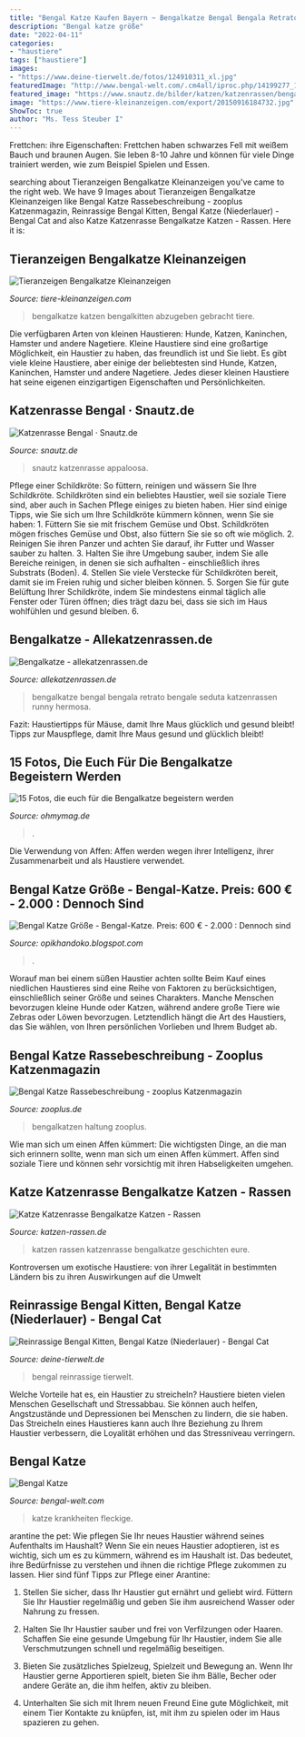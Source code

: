 ```yaml
---
title: "Bengal Katze Kaufen Bayern ~ Bengalkatze Bengal Bengala Retrato Bengale Seduta Katzenrassen Runny Hermosa"
description: "Bengal katze größe"
date: "2022-04-11"
categories:
- "haustiere"
tags: ["haustiere"]
images:
- "https://www.deine-tierwelt.de/fotos/124910311_xl.jpg"
featuredImage: "http://www.bengal-welt.com/.cm4all/iproc.php/14199277_1178078958882246_1259179487391199421_n.jpg/downsize_1280_0/14199277_1178078958882246_1259179487391199421_n.jpg"
featured_image: "https://www.snautz.de/bilder/katzen/katzenrassen/bengal-1-2.jpg"
image: "https://www.tiere-kleinanzeigen.com/export/20150916184732.jpg"
ShowToc: true
author: "Ms. Tess Steuber I"
---
```



Frettchen: ihre Eigenschaften: Frettchen haben schwarzes Fell mit weißem Bauch und braunen Augen. Sie leben 8-10 Jahre und können für viele Dinge trainiert werden, wie zum Beispiel Spielen und Essen.

	

		
searching about Tieranzeigen Bengalkatze Kleinanzeigen you've came to the right web. We have 9 Images about Tieranzeigen Bengalkatze Kleinanzeigen like Bengal Katze Rassebeschreibung - zooplus Katzenmagazin, Reinrassige Bengal Kitten, Bengal Katze (Niederlauer) - Bengal Cat and also Katze Katzenrasse Bengalkatze Katzen - Rassen. Here it is:
		
    
## Tieranzeigen Bengalkatze Kleinanzeigen

<img loading=lazy src="https://www.tiere-kleinanzeigen.com/export/20150916184732.jpg" onerror="this.onerror=null;this.src='https://tse1.mm.bing.net/th?id=OIP.FjnBqey9MAOSsJYGaoaNRwHaHw&amp;pid=15.1';" alt="Tieranzeigen Bengalkatze Kleinanzeigen">

_Source: tiere-kleinanzeigen.com_

>bengalkatze katzen bengalkitten abzugeben gebracht tiere. 

	

Die verfügbaren Arten von kleinen Haustieren: Hunde, Katzen, Kaninchen, Hamster und andere Nagetiere.
Kleine Haustiere sind eine großartige Möglichkeit, ein Haustier zu haben, das freundlich ist und Sie liebt. Es gibt viele kleine Haustiere, aber einige der beliebtesten sind Hunde, Katzen, Kaninchen, Hamster und andere Nagetiere. Jedes dieser kleinen Haustiere hat seine eigenen einzigartigen Eigenschaften und Persönlichkeiten.

    
## Katzenrasse Bengal · Snautz.de

<img loading=lazy src="https://www.snautz.de/bilder/katzen/katzenrassen/bengal-1-2.jpg" onerror="this.onerror=null;this.src='https://tse2.mm.bing.net/th?id=OIP.rFmKGTIbfrD6qM3Z5yU-cgHaF2&amp;pid=15.1';" alt="Katzenrasse Bengal · Snautz.de">

_Source: snautz.de_

>snautz katzenrasse appaloosa. 

	

Pflege einer Schildkröte: So füttern, reinigen und wässern Sie Ihre Schildkröte.
Schildkröten sind ein beliebtes Haustier, weil sie soziale Tiere sind, aber auch in Sachen Pflege einiges zu bieten haben. Hier sind einige Tipps, wie Sie sich um Ihre Schildkröte kümmern können, wenn Sie sie haben: 1. Füttern Sie sie mit frischem Gemüse und Obst. Schildkröten mögen frisches Gemüse und Obst, also füttern Sie sie so oft wie möglich. 2. Reinigen Sie ihren Panzer und achten Sie darauf, ihr Futter und Wasser sauber zu halten. 3. Halten Sie ihre Umgebung sauber, indem Sie alle Bereiche reinigen, in denen sie sich aufhalten - einschließlich ihres Substrats (Boden). 4. Stellen Sie viele Verstecke für Schildkröten bereit, damit sie im Freien ruhig und sicher bleiben können. 5. Sorgen Sie für gute Belüftung Ihrer Schildkröte, indem Sie mindestens einmal täglich alle Fenster oder Türen öffnen; dies trägt dazu bei, dass sie sich im Haus wohlfühlen und gesund bleiben. 6.

    
## Bengalkatze - Allekatzenrassen.de

<img loading=lazy src="http://www.allekatzenrassen.de/img/katzenrassen/bengalkatze/bengalkatze-003.jpg" onerror="this.onerror=null;this.src='https://tse4.mm.bing.net/th?id=OIP.xTn5Ep8yTwobBHSbuVlNqAHaE7&amp;pid=15.1';" alt="Bengalkatze - allekatzenrassen.de">

_Source: allekatzenrassen.de_

>bengalkatze bengal bengala retrato bengale seduta katzenrassen runny hermosa. 

	

Fazit: Haustiertipps für Mäuse, damit Ihre Maus glücklich und gesund bleibt!
Tipps zur Mauspflege, damit Ihre Maus gesund und glücklich bleibt!

    
## 15 Fotos, Die Euch Für Die Bengalkatze Begeistern Werden

<img loading=lazy src="http://img.ohmymag.de/article/480/tier/es-gibt-auch-weisse-bengalkatzen_dcbd6fc7de8f4fa91e5787708172c35edad5eb8d.jpg" onerror="this.onerror=null;this.src='https://tse4.mm.bing.net/th?id=OIP.WqMF36CuvUlTLvA2ULLjrwHaIW&amp;pid=15.1';" alt="15 Fotos, die euch für die Bengalkatze begeistern werden">

_Source: ohmymag.de_

>. 

	

Die Verwendung von Affen: Affen werden wegen ihrer Intelligenz, ihrer Zusammenarbeit und als Haustiere verwendet.

    
## Bengal Katze Größe - Bengal-Katze. Preis: 600 € - 2.000 : Dennoch Sind

<img loading=lazy src="https://www.familiii.at/wp-content/uploads/2017/11/shutterstock_73585315-1024x683.jpg" onerror="this.onerror=null;this.src='https://tse2.mm.bing.net/th?id=OIP.9GW7Ms8yMDt3TaZenUqrQQHaE8&amp;pid=15.1';" alt="Bengal Katze Größe - Bengal-Katze. Preis: 600 € - 2.000 : Dennoch sind">

_Source: opikhandoko.blogspot.com_

>. 

	

Worauf man bei einem süßen Haustier achten sollte
Beim Kauf eines niedlichen Haustieres sind eine Reihe von Faktoren zu berücksichtigen, einschließlich seiner Größe und seines Charakters. Manche Menschen bevorzugen kleine Hunde oder Katzen, während andere große Tiere wie Zebras oder Löwen bevorzugen. Letztendlich hängt die Art des Haustiers, das Sie wählen, von Ihren persönlichen Vorlieben und Ihrem Budget ab.

    
## Bengal Katze Rassebeschreibung - Zooplus Katzenmagazin

<img loading=lazy src="https://www.zooplus.de/magazin/wp-content/uploads/2017/03/zwei-bengal-katze-beide-farben.jpg" onerror="this.onerror=null;this.src='https://tse3.mm.bing.net/th?id=OIP.zI7WUbzY7hVvRo9b0MJpgAHaDe&amp;pid=15.1';" alt="Bengal Katze Rassebeschreibung - zooplus Katzenmagazin">

_Source: zooplus.de_

>bengalkatzen haltung zooplus. 

	

Wie man sich um einen Affen kümmert: Die wichtigsten Dinge, an die man sich erinnern sollte, wenn man sich um einen Affen kümmert.
Affen sind soziale Tiere und können sehr vorsichtig mit ihren Habseligkeiten umgehen.

    
## Katze Katzenrasse Bengalkatze Katzen - Rassen

<img loading=lazy src="http://www.katzen-rassen.de/katzen/bengal-leo2.jpg" onerror="this.onerror=null;this.src='https://tse4.mm.bing.net/th?id=OIP.6vIxU7XfGld8HpIWNVHAyAHaFj&amp;pid=15.1';" alt="Katze Katzenrasse Bengalkatze Katzen - Rassen">

_Source: katzen-rassen.de_

>katzen rassen katzenrasse bengalkatze geschichten eure. 

	

Kontroversen um exotische Haustiere: von ihrer Legalität in bestimmten Ländern bis zu ihren Auswirkungen auf die Umwelt

    
## Reinrassige Bengal Kitten, Bengal Katze (Niederlauer) - Bengal Cat

<img loading=lazy src="https://www.deine-tierwelt.de/fotos/124910311_xl.jpg" onerror="this.onerror=null;this.src='https://tse3.mm.bing.net/th?id=OIP._8-v3cxlcGRJDGuN3CZZUQHaJ4&amp;pid=15.1';" alt="Reinrassige Bengal Kitten, Bengal Katze (Niederlauer) - Bengal Cat">

_Source: deine-tierwelt.de_

>bengal reinrassige tierwelt. 

	

Welche Vorteile hat es, ein Haustier zu streicheln?
Haustiere bieten vielen Menschen Gesellschaft und Stressabbau. Sie können auch helfen, Angstzustände und Depressionen bei Menschen zu lindern, die sie haben. Das Streicheln eines Haustieres kann auch Ihre Beziehung zu Ihrem Haustier verbessern, die Loyalität erhöhen und das Stressniveau verringern.

    
## Bengal Katze

<img loading=lazy src="http://www.bengal-welt.com/.cm4all/iproc.php/14199277_1178078958882246_1259179487391199421_n.jpg/downsize_1280_0/14199277_1178078958882246_1259179487391199421_n.jpg" onerror="this.onerror=null;this.src='https://tse1.mm.bing.net/th?id=OIP.fGrjG5AwyteAkrmoyLSlugHaE8&amp;pid=15.1';" alt="Bengal Katze">

_Source: bengal-welt.com_

>katze krankheiten fleckige. 

	

arantine the pet: Wie pflegen Sie Ihr neues Haustier während seines Aufenthalts im Haushalt?
Wenn Sie ein neues Haustier adoptieren, ist es wichtig, sich um es zu kümmern, während es im Haushalt ist. Das bedeutet, ihre Bedürfnisse zu verstehen und ihnen die richtige Pflege zukommen zu lassen. Hier sind fünf Tipps zur Pflege einer Arantine:
1. Stellen Sie sicher, dass Ihr Haustier gut ernährt und geliebt wird. Füttern Sie Ihr Haustier regelmäßig und geben Sie ihm ausreichend Wasser oder Nahrung zu fressen.

2. Halten Sie Ihr Haustier sauber und frei von Verfilzungen oder Haaren. Schaffen Sie eine gesunde Umgebung für Ihr Haustier, indem Sie alle Verschmutzungen schnell und regelmäßig beseitigen.

3. Bieten Sie zusätzliches Spielzeug, Spielzeit und Bewegung an. Wenn Ihr Haustier gerne Apportieren spielt, bieten Sie ihm Bälle, Becher oder andere Geräte an, die ihm helfen, aktiv zu bleiben.

4. Unterhalten Sie sich mit Ihrem neuen Freund Eine gute Möglichkeit, mit einem Tier Kontakte zu knüpfen, ist, mit ihm zu spielen oder im Haus spazieren zu gehen.


